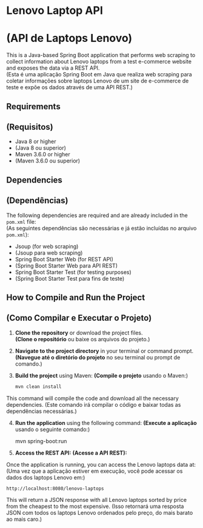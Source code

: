 # Lenovo Laptop API  
# (API de Laptops Lenovo)

This is a Java-based Spring Boot application that performs web scraping to collect information about Lenovo laptops from a test e-commerce website and exposes the data via a REST API.  
(Esta é uma aplicação Spring Boot em Java que realiza web scraping para coletar informações sobre laptops Lenovo de um site de e-commerce de teste e expõe os dados através de uma API REST.)

## Requirements  
## (Requisitos)

- Java 8 or higher  
- (Java 8 ou superior)  
- Maven 3.6.0 or higher  
- (Maven 3.6.0 ou superior)

## Dependencies  
## (Dependências)

The following dependencies are required and are already included in the `pom.xml` file:  
(As seguintes dependências são necessárias e já estão incluídas no arquivo `pom.xml`):

- Jsoup (for web scraping)  
- (Jsoup para web scraping)  
- Spring Boot Starter Web (for REST API)  
- (Spring Boot Starter Web para API REST)  
- Spring Boot Starter Test (for testing purposes)  
- (Spring Boot Starter Test para fins de teste)

## How to Compile and Run the Project  
## (Como Compilar e Executar o Projeto)

1. **Clone the repository** or download the project files.  
   **(Clone o repositório** ou baixe os arquivos do projeto.)

2. **Navigate to the project directory** in your terminal or command prompt. 
   **(Navegue até o diretório do projeto** no seu terminal ou prompt de comando.)

3. **Build the project** using Maven:
   **(Compile o projeto** usando o Maven:)

   ```bash
   mvn clean install

This command will compile the code and download all the necessary dependencies.
(Este comando irá compilar o código e baixar todas as dependências necessárias.)

4. **Run the application** using the following command:
   **(Execute a aplicação** usando o seguinte comando:)

   mvn spring-boot:run

5. **Access the REST API:**
   **(Acesse a API REST):**

Once the application is running, you can access the Lenovo laptops data at:
(Uma vez que a aplicação estiver em execução, você pode acessar os dados dos laptops Lenovo em:)

    http://localhost:8080/lenovo-laptops

This will return a JSON response with all Lenovo laptops sorted by price from the cheapest to the most expensive.
(Isso retornará uma resposta JSON com todos os laptops Lenovo ordenados pelo preço, do mais barato ao mais caro.)

